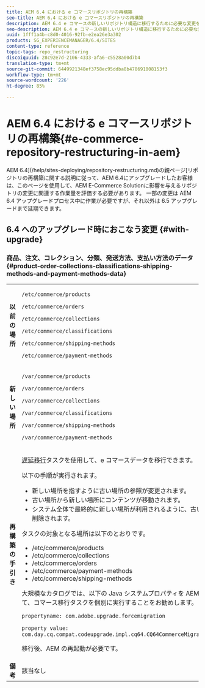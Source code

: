 ```yaml
---
title: AEM 6.4 における e コマースリポジトリの再構築
seo-title: AEM 6.4 における e コマースリポジトリの再構築
description: AEM 6.4 e コマースの新しいリポジトリ構造に移行するために必要な変更を加える方法について説明します。
seo-description: AEM 6.4 e コマースの新しいリポジトリ構造に移行するために必要な変更を加える方法について説明します。
uuid: 1fff1a4b-c8d0-4016-92fb-e2ea26e3a302
products: SG_EXPERIENCEMANAGER/6.4/SITES
content-type: reference
topic-tags: repo_restructuring
discoiquuid: 28c92e7d-2106-4333-afa6-c5528a00d7b4
translation-type: tm+mt
source-git-commit: 6449921348ef3758ec95ddba8b478691008153f3
workflow-type: tm+mt
source-wordcount: '226'
ht-degree: 85%

---
```



# AEM 6.4 における e コマースリポジトリの再構築{#e-commerce-repository-restructuring-in-aem}

AEM 6.4](/help/sites-deploying/repository-restructuring.md)の親ページ[リポジトリの再構築に関する説明に従って、AEM 6.4にアップグレードしたお客様は、このページを使用して、AEM E-Commerce Solutionに影響を与えるリポジトリの変更に関連する作業量を評価する必要があります。 一部の変更は AEM 6.4 アップグレードプロセス中に作業が必要ですが、それ以外は 6.5 アップグレードまで延期できます。

## 6.4 へのアップグレード時におこなう変更 {#with-upgrade}

### 商品、注文、コレクション、分類、発送方法、支払い方法のデータ {#product-order-collections-classifications-shipping-methods-and-payment-methods-data}

<table> 
 <tbody>
  <tr>
   <td><strong>以前の場所</strong></td> 
   <td><p><code>/etc/commerce/products</code></p> <p><code>/etc/commerce/orders</code></p> <p><code>/etc/commerce/collections</code></p> <p><code>/etc/commerce/classifications</code></p> <p><code>/etc/commerce/shipping-methods</code></p> <p><code>/etc/commerce/payment-methods</code></p> </td> 
  </tr>
  <tr>
   <td><strong>新しい場所</strong></td> 
   <td><p><code>/var/commerce/products</code></p> <p><code>/var/commerce/orders</code></p> <p><code>/var/commerce/collections</code></p> <p><code>/var/commerce/classifications</code></p> <p><code>/var/commerce/shipping-methods</code></p> <p><code>/var/commerce/payment-methods</code></p> </td> 
  </tr>
  <tr>
   <td><strong>再構築の手引き</strong></td> 
   <td><p><a href="/help/sites-deploying/lazy-content-migration.md" target="_blank">遅延移行</a>タスクを使用して、e コマースデータを移行できます。</p> <p>以下の手順が実行されます。</p> 
    <ul> 
     <li>新しい場所を指すように古い場所の参照が変更されます。</li> 
     <li>古い場所から新しい場所にコンテンツが移動されます。</li> 
     <li>システム全体で最終的に新しい場所が利用されるように、古い場所が削除されます。</li> 
    </ul> <p>タスクの対象となる場所は以下のとおりです。</p> 
    <ul> 
     <li>/etc/commerce/products</li> 
     <li>/etc/commerce/collections<br /> </li> 
     <li>/etc/commerce/orders<br /> </li> 
     <li>/etc/commerce/payment-methods<br /> </li> 
     <li>/etc/commerce/shipping-methods<br /> </li> 
    </ul> <p>大規模なカタログでは、以下の Java システムプロパティを AEM に渡して、コマース移行タスクを個別に実行することをお勧めします。</p> <p><code>propertyname: com.adobe.upgrade.forcemigration</code></p> <p><code>property value: com.day.cq.compat.codeupgrade.impl.cq64.CQ64CommerceMigrationTask</code></p> <p>移行後、AEM の再起動が必要です。</p> </td> 
  </tr>
  <tr>
   <td><strong>備考</strong></td> 
   <td>該当なし<br /> </td> 
  </tr>
 </tbody>
</table>

